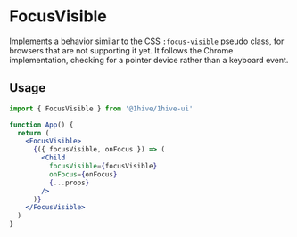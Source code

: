 # FocusVisible

Implements a behavior similar to the CSS `:focus-visible` pseudo class, for
browsers that are not supporting it yet. It follows the Chrome implementation,
checking for a pointer device rather than a keyboard event.

## Usage

```jsx
import { FocusVisible } from '@1hive/1hive-ui'

function App() {
  return (
    <FocusVisible>
      {({ focusVisible, onFocus }) => (
        <Child
          focusVisible={focusVisible}
          onFocus={onFocus}
          {...props}
        />
      )}
    </FocusVisible>
  )
}
```
